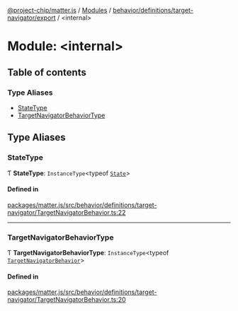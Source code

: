 [@project-chip/matter.js](../README.md) / [Modules](../modules.md) / [behavior/definitions/target-navigator/export](behavior_definitions_target_navigator_export.md) / \<internal\>

# Module: \<internal\>

## Table of contents

### Type Aliases

- [StateType](behavior_definitions_target_navigator_export._internal_.md#statetype)
- [TargetNavigatorBehaviorType](behavior_definitions_target_navigator_export._internal_.md#targetnavigatorbehaviortype)

## Type Aliases

### StateType

Ƭ **StateType**: `InstanceType`\<typeof [`State`](../classes/behavior_definitions_target_navigator_export.TargetNavigatorServer.md#state-1)\>

#### Defined in

[packages/matter.js/src/behavior/definitions/target-navigator/TargetNavigatorBehavior.ts:22](https://github.com/project-chip/matter.js/blob/6d3b6a5d957d88a9231d6ecab4bb41f8133112be/packages/matter.js/src/behavior/definitions/target-navigator/TargetNavigatorBehavior.ts#L22)

___

### TargetNavigatorBehaviorType

Ƭ **TargetNavigatorBehaviorType**: `InstanceType`\<typeof [`TargetNavigatorBehavior`](behavior_definitions_target_navigator_export.md#targetnavigatorbehavior)\>

#### Defined in

[packages/matter.js/src/behavior/definitions/target-navigator/TargetNavigatorBehavior.ts:20](https://github.com/project-chip/matter.js/blob/6d3b6a5d957d88a9231d6ecab4bb41f8133112be/packages/matter.js/src/behavior/definitions/target-navigator/TargetNavigatorBehavior.ts#L20)
